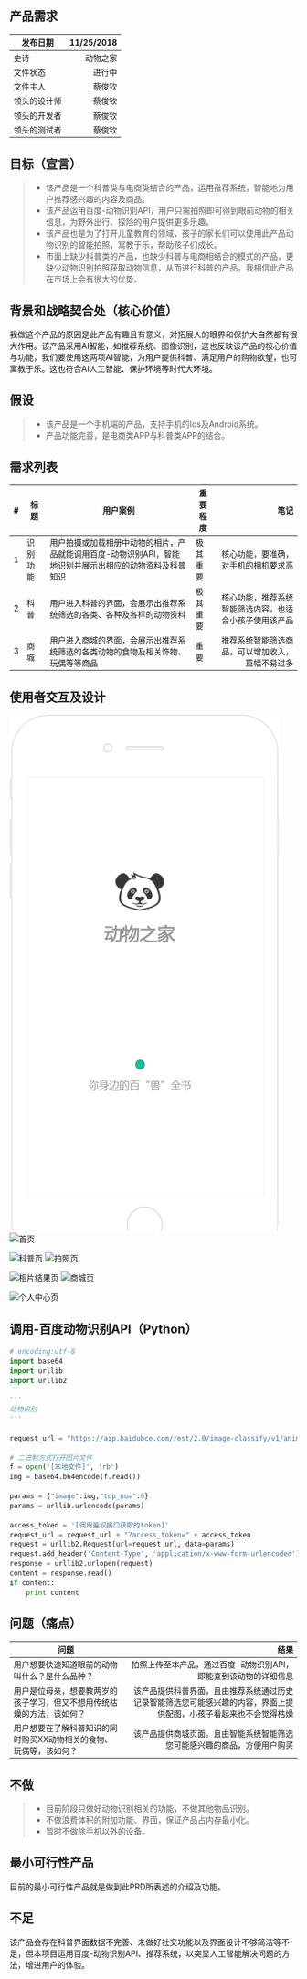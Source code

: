 ## 产品需求
| 发布日期 | 11/25/2018 |
| --------   | -----:  |
| 史诗 | 动物之家 | 
| 文件状态 | 进行中 | 
| 文件主人 | 蔡俊钦 | 
| 领头的设计师  | 蔡俊钦 | 
| 领头的开发者  | 蔡俊钦 | 
| 领头的测试者  | 蔡俊钦 | 

## 目标（宣言）
> * 该产品是一个科普类与电商类结合的产品，运用推荐系统，智能地为用户推荐感兴趣的内容及商品。
> * 该产品运用百度-动物识别API，用户只需拍照即可得到眼前动物的相关信息，为野外出行、探险的用户提供更多乐趣。
> * 该产品也是为了打开儿童教育的领域，孩子的家长们可以使用此产品动物识别的智能拍照，寓教于乐，帮助孩子们成长。
> * 市面上缺少科普类的产品，也缺少科普与电商相结合的模式的产品，更缺少动物识别拍照获取动物信息，从而进行科普的产品。我相信此产品在市场上会有很大的优势。

## 背景和战略契合处（核心价值）
  我做这个产品的原因是此产品有趣且有意义，对拓展人的眼界和保护大自然都有很大作用。该产品采用AI智能，如推荐系统、图像识别，这也反映该产品的核心价值与功能，我们要使用这两项AI智能，为用户提供科普、满足用户的购物欲望，也可寓教于乐。这也符合AI人工智能、保护环境等时代大环境。

## 假设
> * 该产品是一个手机端的产品，支持手机的Ios及Android系统。
> * 产品功能完善，是电商类APP与科普类APP的结合。

## 需求列表
| # | 标题 | 用户案例 | 重要程度 | 笔记 |
| --------   | -----| ----  |--------   |-----:  |
| 1 | 识别功能 | 用户拍摄或加载相册中动物的相片，产品就能调用百度-动物识别API，智能地识别并展示出相应的动物资料及科普知识 | 极其重要 | 核心功能，要准确，对手机的相机要求高 |
| 2 | 科普 | 用户进入科普的界面，会展示出推荐系统筛选的各类、各种及各样的动物资料  | 极其重要 | 核心功能，推荐系统智能筛选内容，也适合小孩子使用该产品 |
| 3 | 商城 | 用户进入商城的界面，会展示出推荐系统筛选的各类动物的食物及相关饰物、玩偶等等商品  | 重要 | 推荐系统智能筛选商品，可以增加收入，篇幅不易过多 |
 
## 使用者交互及设计
  ![qidong](https://github.com/a494266751/API_ML_AI/blob/master/img/qidong.png)  ![首页](http://i2.bvimg.com/670314/bef00476de887817.png)

  ![科普页](http://i2.bvimg.com/670314/5089e80bcdad0238.png)  ![拍照页](http://i2.bvimg.com/670314/fc1c76572a890f6e.png)
  
  

  ![相片结果页](http://i2.bvimg.com/670314/c0c93f694df677ba.png)  ![商城页](http://i2.bvimg.com/670314/1b8587b499e5bd10.png)

  ![个人中心页](http://img.027cgb.com/612104/%E4%B8%AA%E4%BA%BA%E4%B8%AD%E5%BF%83%E9%A1%B5.png)
  
## 调用-百度动物识别API（Python）
```python
# encoding:utf-8
import base64
import urllib
import urllib2

'''
动物识别
'''

request_url = "https://aip.baidubce.com/rest/2.0/image-classify/v1/animal"

# 二进制方式打开图片文件
f = open('[本地文件]', 'rb')
img = base64.b64encode(f.read())

params = {"image":img,"top_num":6}
params = urllib.urlencode(params)

access_token = '[调用鉴权接口获取的token]'
request_url = request_url + "?access_token=" + access_token
request = urllib2.Request(url=request_url, data=params)
request.add_header('Content-Type', 'application/x-www-form-urlencoded')
response = urllib2.urlopen(request)
content = response.read()
if content:
    print content
```

## 问题（痛点）
| 问题 | 结果 |
| --------   | -----:  |
| 用户想要快速知道眼前的动物叫什么？是什么品种？ | 拍照上传至本产品，通过百度-动物识别API，即能查到该动物的详细信息 | 
| 用户是位母亲，想要教两岁的孩子学习，但又不想用传统枯燥的方法，该如何？ | 该产品提供科普界面，且由推荐系统通过历史记录智能筛选您可能感兴趣的内容，界面上提供配图，小孩子看起来也不会觉得枯燥 | 
| 用户想要在了解科普知识的同时购买XX动物相关的食物、玩偶等，该如何？ | 该产品提供商城页面。且由智能系统智能筛选您可能感兴趣的商品，方便用户购买 | 

## 不做
> * 目前阶段只做好动物识别相关的功能，不做其他物品识别。
> * 不做浪费体积的附加功能、界面，保证产品占内存最小化。
> * 暂时不做除手机以外的设备。

## 最小可行性产品
  目前的最小可行性产品就是做到此PRD所表述的介绍及功能。
 
## 不足
  该产品会存在科普界面数据不完善、未做好社交功能以及界面设计不够简洁等不足，但本项目运用百度-动物识别API、推荐系统，以突显人工智能解决问题的方法，增进用户的体验。
